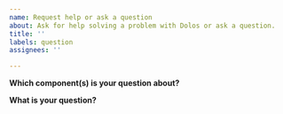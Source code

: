 ```yaml
---
name: Request help or ask a question
about: Ask for help solving a problem with Dolos or ask a question.
title: ''
labels: question
assignees: ''

---
```


**Which component(s) is your question about?**
<!-- e.g. Dolos web server, Dolos CLI, Dolos JavaScript library, Dolos API, ... -->

**What is your question?**
<!-- If you're encountering a problem, please describe what you are trying to achieve. Add context or screenshots if necessary. -->
